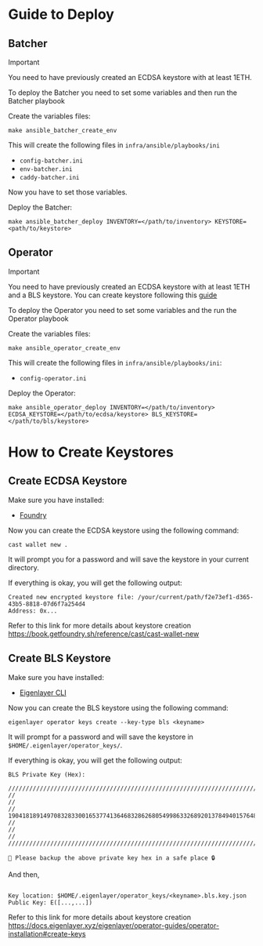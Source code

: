 # Guide to Deploy

## Batcher

> [!IMPORTANT]
> You need to have previously created an ECDSA keystore with at least 1ETH.

To deploy the Batcher you need to set some variables and then run the Batcher playbook

Create the variables files:

```shell
make ansible_batcher_create_env
```

This will create the following files in `infra/ansible/playbooks/ini`

- `config-batcher.ini`
- `env-batcher.ini`
- `caddy-batcher.ini`

Now you have to set those variables.

Deploy the Batcher:

```shell
make ansible_batcher_deploy INVENTORY=</path/to/inventory> KEYSTORE=<path/to/keystore>
```

## Operator

> [!IMPORTANT]
> You need to have previously created an ECDSA keystore with at least 1ETH and a BLS keystore.
> You can create keystore following this [guide](#How-to-Create-Keystores)


To deploy the Operator you need to set some variables and the run the Operator playbook

Create the variables files:

```shell
make ansible_operator_create_env
```

This will create the following files in `infra/ansible/playbooks/ini`:

- `config-operator.ini`

Deploy the Operator:

```shell
make ansible_operator_deploy INVENTORY=</path/to/inventory> ECDSA_KEYSTORE=</path/to/ecdsa/keystore> BLS_KEYSTORE=</path/to/bls/keystore>
```

# How to Create Keystores

## Create ECDSA Keystore

Make sure you have installed:

- [Foundry](https://book.getfoundry.sh/getting-started/installation)

Now you can create the ECDSA keystore using the following command:

```shell
cast wallet new .
```

It will prompt you for a password and will save the keystore in your current directory.

If everything is okay, you will get the following output:

```
Created new encrypted keystore file: /your/current/path/f2e73ef1-d365-43b5-8818-07d6f7a254d4
Address: 0x...
```

Refer to this link for more details about keystore creation https://book.getfoundry.sh/reference/cast/cast-wallet-new

## Create BLS Keystore

Make sure you have installed:

- [Eigenlayer CLI](https://docs.eigenlayer.xyz/eigenlayer/operator-guides/operator-installation)

Now you can create the BLS keystore using the following command:

```shell
eigenlayer operator keys create --key-type bls <keyname>
```
It will prompt for a password and will save the keystore in `$HOME/.eigenlayer/operator_keys/`.

If everything is okay, you will get the following output:

```
BLS Private Key (Hex):

/////////////////////////////////////////////////////////////////////////////////////////
//                                                                                     //
//    19041818914970832833001653774136468328626805499863326892013784940157648962638    //
//                                                                                     //
/////////////////////////////////////////////////////////////////////////////////////////

🔐 Please backup the above private key hex in a safe place 🔒
```

And then,

```

Key location: $HOME/.eigenlayer/operator_keys/<keyname>.bls.key.json
Public Key: E([...,...])
```

Refer to this link for more details about keystore creation https://docs.eigenlayer.xyz/eigenlayer/operator-guides/operator-installation#create-keys
